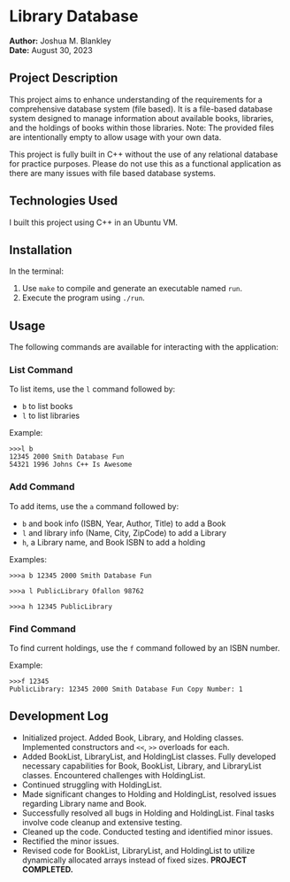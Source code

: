 # Library Database
**Author:** Joshua M. Blankley  
**Date:** August 30, 2023

## Project Description

This project aims to enhance understanding of the requirements for a comprehensive database system (file based). It is a file-based database system designed to manage information about available books, libraries, and the holdings of books within those libraries. Note: The provided files are intentionally empty to allow usage with your own data.

This project is fully built in C++ without the use of any relational database for practice purposes. Please do not use this as a functional application as there are many issues with file based database systems.

## Technologies Used

I built this project using C++ in an Ubuntu VM. 

## Installation

In the terminal:
1. Use `make` to compile and generate an executable named `run`.
2. Execute the program using `./run`.

## Usage

The following commands are available for interacting with the application:

### List Command

To list items, use the `l` command followed by:

- `b` to list books
- `l` to list libraries

Example:
```console
>>>l b
12345 2000 Smith Database Fun
54321 1996 Johns C++ Is Awesome
```


### Add Command

To add items, use the `a` command followed by:

- `b` and book info (ISBN, Year, Author, Title) to add a Book
- `l` and library info (Name, City, ZipCode) to add a Library
- `h`, a Library name, and Book ISBN to add a holding

Examples:
```console
>>>a b 12345 2000 Smith Database Fun
```
```console
>>>a l PublicLibrary Ofallon 98762
```
```console
>>>a h 12345 PublicLibrary
```


### Find Command

To find current holdings, use the `f` command followed by an ISBN number.

Example:
```console
>>>f 12345
PublicLibrary: 12345 2000 Smith Database Fun Copy Number: 1
```




## Development Log

- Initialized project. Added Book, Library, and Holding classes. Implemented constructors and `<<`, `>>` overloads for each.
- Added BookList, LibraryList, and HoldingList classes. Fully developed necessary capabilities for Book, BookList, Library, and LibraryList classes. Encountered challenges with HoldingList.
- Continued struggling with HoldingList.
- Made significant changes to Holding and HoldingList, resolved issues regarding Library name and Book.
- Successfully resolved all bugs in Holding and HoldingList. Final tasks involve code cleanup and extensive testing.
- Cleaned up the code. Conducted testing and identified minor issues.
- Rectified the minor issues.
- Revised code for BookList, LibraryList, and HoldingList to utilize dynamically allocated arrays instead of fixed sizes. **PROJECT COMPLETED.**

